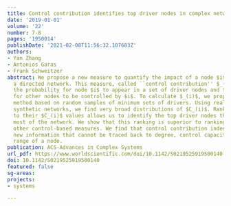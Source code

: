 ```yaml
---
title: Control contribution identifies top driver nodes in complex networks
date: '2019-01-01'
volume: '22'
number: 7-8
pages: '1950014'
publishDate: '2021-02-08T11:56:32.107683Z'
authors:
- Yan Zhang
- Antonios Garas
- Frank Schweitzer
abstract: We propose a new measure to quantify the impact of a node $i$ in controlling
  a directed network. This measure, called ``control contribution'' $_(i)$, combines
  the probability for node $i$ to appear in a set of driver nodes and the probability
  for other nodes to be controlled by $i$. To calculate $_(i)$, we propose an optimization
  method based on random samples of minimum sets of drivers. Using real-world and
  synthetic networks, we find very broad distributions of $C_(i)$. Ranking nodes according
  to their $C_(i)$ values allows us to identify the top driver nodes that can control
  most of the network. We show that this ranking is superior to rankings based on
  other control-based measures. We find that control contribution indeed contains
  new information that cannot be traced back to degree, control capacity or control
  range of a node.
publication: ACS-Advances in Complex Systems
url_pdf: https://www.worldscientific.com/doi/10.1142/S0219525919500140
doi: 10.1142/S0219525919500140
featured: false
sg-areas:
projects: 
- systems

---
```

